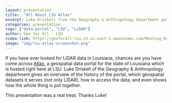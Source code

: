 ```yaml
---
layout: presentation
title:  "All About LSU Atlas"
excerpt: Luke Driskell from the Geography & Anthropology department gave a presentation about the LSU Atlas data portal that he maintains.
categories: presentation
tags: ["data-portal", "LSU", "LiDAR"]
author: Geo for All - LSU
video-link: https://geoforall-lsu.s3.us-east-2.amazonaws.com/Meeting_Records/2020-12-10+12.07.22+Adam+Cox's+Personal+Meeting+Room+8831066010/zoom_0.mp4
image: "img/lsu-atlas-screenshot.png"
---
```


If you have ever looked for LiDAR data in Louisiana, chances are you have
come across [Atlas](https://atlas.ga.lsu.edu/), a geospatial data portal
for the state of Louisiana which is hosted right here at LSU. Luke Driskell
of the Geography & Anthropology department
gives an overview of the history of the portal, which geospatial datasets
it serves (not only LiDAR), how to access the data, and even shows how the
whole thing is put together.

This presentation was a real treat. Thanks Luke!
